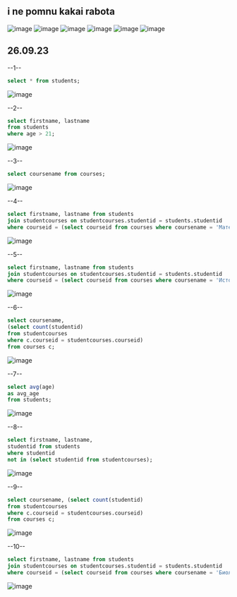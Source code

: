 ## i ne pomnu kakai rabota
![image](https://github.com/mor1n1488/MORIN/assets/144114975/1a32149e-6f7e-4e41-828e-12a11e045b37)
![image](https://github.com/mor1n1488/MORIN/assets/144114975/fe1418f4-96c5-4847-8655-63a803e40c38)
![image](https://github.com/mor1n1488/MORIN/assets/144114975/0d57fd42-bf14-499f-a838-5836004178e9)
![image](https://github.com/mor1n1488/MORIN/assets/144114975/83c42d07-f9d4-4f8e-97cf-66da778bc5cf)
![image](https://github.com/mor1n1488/MORIN/assets/144114975/4035844e-6971-4100-867e-fab3608c3966)
![image](https://github.com/mor1n1488/MORIN/assets/144114975/36d3c60b-0df6-414f-ac98-74904f1221d0)






## 26.09.23
--1--
```sql
select * from students;
```
![image](https://github.com/mor1n1488/MORIN/assets/144114975/ce38711c-e4d6-41ec-b022-56abe51bc4d5)

--2--
```sql
select firstname, lastname
from students
where age > 21;
```
![image](https://github.com/mor1n1488/MORIN/assets/144114975/83f68ef0-30e8-4689-95a2-cbec7e028df7)

--3--
```sql
select coursename from courses;
```
![image](https://github.com/mor1n1488/MORIN/assets/144114975/1f272ef9-a40f-4f71-9d94-3bc6c26288b5)

--4--
```sql
select firstname, lastname from students
join studentcourses on studentcourses.studentid = students.studentid
where courseid = (select courseid from courses where coursename = 'Математика');
```
![image](https://github.com/mor1n1488/MORIN/assets/144114975/84f97b8a-5c6f-4649-8f34-48543efee0de)

--5--
```sql
select firstname, lastname from students
join studentcourses on studentcourses.studentid = students.studentid
where courseid = (select courseid from courses where coursename = 'История') and age = 20;
```
![image](https://github.com/mor1n1488/MORIN/assets/144114975/e9b0091b-f2d6-4359-ad38-e420f0309037)

--6--
```sql
select coursename, 
(select count(studentid) 
from studentcourses 
where c.courseid = studentcourses.courseid) 
from courses c;
```
![image](https://github.com/mor1n1488/MORIN/assets/144114975/d0eedd30-b64b-4c9f-9f15-bd37430b66df)

--7--
```sql
select avg(age) 
as avg_age 
from students;
```
![image](https://github.com/mor1n1488/MORIN/assets/144114975/aca7b15f-d034-43bb-95cc-9f226618377b)

--8--
```sql
select firstname, lastname,
studentid from students
where studentid 
not in (select studentid from studentcourses);
```
![image](https://github.com/mor1n1488/MORIN/assets/144114975/2c8e0c4a-e132-4c38-8712-fbe8e7625380)

--9--
```sql
select coursename, (select count(studentid) 
from studentcourses 
where c.courseid = studentcourses.courseid) 
from courses c;
```
![image](https://github.com/mor1n1488/MORIN/assets/144114975/41e01334-40d5-40e0-996c-1f99cde1936d)

--10--
```sql
select firstname, lastname from students
join studentcourses on studentcourses.studentid = students.studentid
where courseid = (select courseid from courses where coursename = 'Биология') and age >= 22;
```
![image](https://github.com/mor1n1488/MORIN/assets/144114975/329a318b-de02-46be-8e0e-95a0c9c45e9c)

